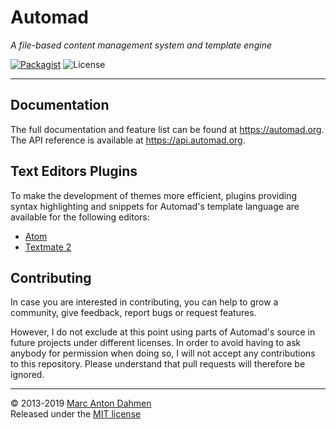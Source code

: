# Automad

*A file-based content management system and template engine*

[![Packagist](https://img.shields.io/packagist/v/automad/automad.svg)](https://packagist.org/packages/automad/automad)
![License](https://img.shields.io/packagist/l/automad/automad.svg)

---

## Documentation

The full documentation and feature list can be found at https://automad.org.   
The API reference is available at https://api.automad.org.   

## Text Editors Plugins

To make the development of themes more efficient, plugins providing syntax highlighting and snippets for Automad's template language are available for the following editors:

*	[Atom](https://atom.io/packages/language-automad)
* 	[Textmate 2](https://bitbucket.org/marcantondahmen/automad.tmbundle)

## Contributing

In case you are interested in contributing, you can help to grow a community, give feedback, report bugs or request features.    

However, I do not exclude at this point using parts of Automad's source in future projects under different licenses. In order to avoid having to ask anybody for permission when doing so, I will not accept any contributions to this repository. Please understand that pull requests will therefore be ignored.   

---
      
© 2013-2019 [Marc Anton Dahmen](https://marcdahmen.de)     
Released under the [MIT license](https://automad.org/license) 